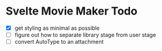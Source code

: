 # Svelte Movie Maker Todo

- [x] get styling as minimal as possible
- [ ] figure out how to separate library stage from user stage
- [ ] convert AutoType to an attachment
